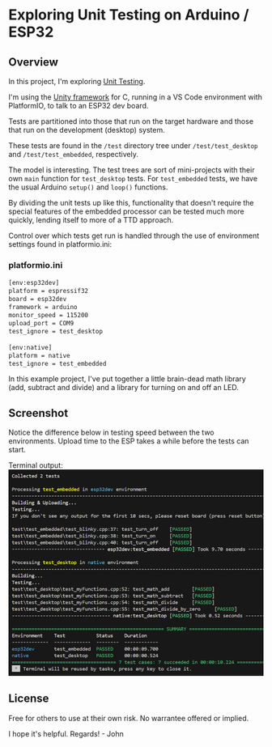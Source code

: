 # Exploring Unit Testing on Arduino / ESP32

## Overview 
In this project, I'm exploring [Unit Testing](https://docs.platformio.org/en/latest/advanced/unit-testing/index.html).

I'm using the [Unity framework](https://docs.platformio.org/en/latest/advanced/unit-testing/frameworks/unity.html) for C, running in a VS Code environment with PlatformIO, to talk to an ESP32 dev board. 

Tests are partitioned into those that run on the target hardware and those that run on the development (desktop) system. 

These tests are found in the `/test` directory tree under 
`/test/test_desktop` and `/test/test_embedded`, respectively.

The model is interesting. The test trees are sort of mini-projects with their own `main` function for `test_desktop` tests. For `test_embedded` tests, we have the usual Arduino `setup()` and `loop()` functions. 

By dividing the unit tests up like this, functionality that doesn't require the special features of the embedded processor can be tested much more quickly, lending itself to more of a TTD approach. 

Control over which tests get run is handled through the use of environment settings found in platformio.ini: 

### platformio.ini

```
[env:esp32dev]
platform = espressif32
board = esp32dev
framework = arduino
monitor_speed = 115200
upload_port = COM9
test_ignore = test_desktop

[env:native]
platform = native
test_ignore = test_embedded
```

In this example project, I've put together a little brain-dead math library (add, subtract and divide) and a library for turning on and off an LED. 

## Screenshot

Notice the difference below in testing speed between the two environments. Upload time to the ESP takes a while before the tests can start. 

Terminal output: 
![Screenshot](doc/test_results.png)


## License

Free for others to use at their own risk. No warrantee offered or implied. 



I hope it's helpful. 
Regards! - John

